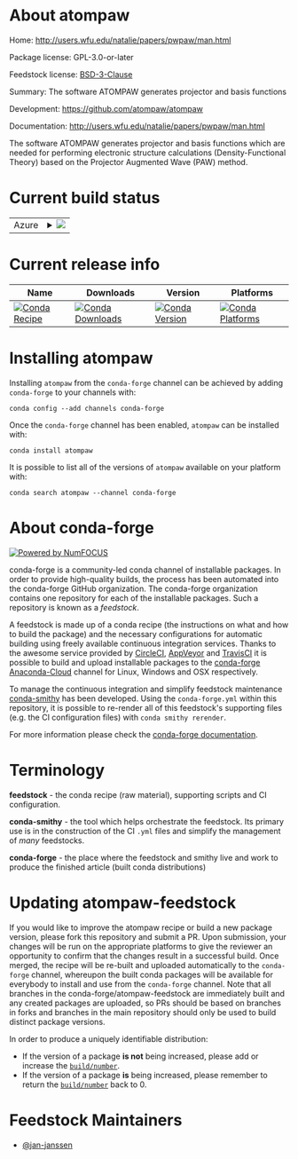 About atompaw
=============

Home: http://users.wfu.edu/natalie/papers/pwpaw/man.html

Package license: GPL-3.0-or-later

Feedstock license: [BSD-3-Clause](https://github.com/conda-forge/atompaw-feedstock/blob/master/LICENSE.txt)

Summary: The software ATOMPAW generates projector and basis functions

Development: https://github.com/atompaw/atompaw

Documentation: http://users.wfu.edu/natalie/papers/pwpaw/man.html

The software ATOMPAW generates projector and basis functions which
are needed for performing electronic structure calculations
(Density-Functional Theory) based on the Projector Augmented Wave (PAW)
method.


Current build status
====================


<table>
    
  <tr>
    <td>Azure</td>
    <td>
      <details>
        <summary>
          <a href="https://dev.azure.com/conda-forge/feedstock-builds/_build/latest?definitionId=9881&branchName=master">
            <img src="https://dev.azure.com/conda-forge/feedstock-builds/_apis/build/status/atompaw-feedstock?branchName=master">
          </a>
        </summary>
        <table>
          <thead><tr><th>Variant</th><th>Status</th></tr></thead>
          <tbody><tr>
              <td>linux_64_c_compiler_version7fortran_compiler_version7</td>
              <td>
                <a href="https://dev.azure.com/conda-forge/feedstock-builds/_build/latest?definitionId=9881&branchName=master">
                  <img src="https://dev.azure.com/conda-forge/feedstock-builds/_apis/build/status/atompaw-feedstock?branchName=master&jobName=linux&configuration=linux_64_c_compiler_version7fortran_compiler_version7" alt="variant">
                </a>
              </td>
            </tr><tr>
              <td>linux_64_c_compiler_version9fortran_compiler_version9</td>
              <td>
                <a href="https://dev.azure.com/conda-forge/feedstock-builds/_build/latest?definitionId=9881&branchName=master">
                  <img src="https://dev.azure.com/conda-forge/feedstock-builds/_apis/build/status/atompaw-feedstock?branchName=master&jobName=linux&configuration=linux_64_c_compiler_version9fortran_compiler_version9" alt="variant">
                </a>
              </td>
            </tr>
          </tbody>
        </table>
      </details>
    </td>
  </tr>
</table>

Current release info
====================

| Name | Downloads | Version | Platforms |
| --- | --- | --- | --- |
| [![Conda Recipe](https://img.shields.io/badge/recipe-atompaw-green.svg)](https://anaconda.org/conda-forge/atompaw) | [![Conda Downloads](https://img.shields.io/conda/dn/conda-forge/atompaw.svg)](https://anaconda.org/conda-forge/atompaw) | [![Conda Version](https://img.shields.io/conda/vn/conda-forge/atompaw.svg)](https://anaconda.org/conda-forge/atompaw) | [![Conda Platforms](https://img.shields.io/conda/pn/conda-forge/atompaw.svg)](https://anaconda.org/conda-forge/atompaw) |

Installing atompaw
==================

Installing `atompaw` from the `conda-forge` channel can be achieved by adding `conda-forge` to your channels with:

```
conda config --add channels conda-forge
```

Once the `conda-forge` channel has been enabled, `atompaw` can be installed with:

```
conda install atompaw
```

It is possible to list all of the versions of `atompaw` available on your platform with:

```
conda search atompaw --channel conda-forge
```


About conda-forge
=================

[![Powered by NumFOCUS](https://img.shields.io/badge/powered%20by-NumFOCUS-orange.svg?style=flat&colorA=E1523D&colorB=007D8A)](http://numfocus.org)

conda-forge is a community-led conda channel of installable packages.
In order to provide high-quality builds, the process has been automated into the
conda-forge GitHub organization. The conda-forge organization contains one repository
for each of the installable packages. Such a repository is known as a *feedstock*.

A feedstock is made up of a conda recipe (the instructions on what and how to build
the package) and the necessary configurations for automatic building using freely
available continuous integration services. Thanks to the awesome service provided by
[CircleCI](https://circleci.com/), [AppVeyor](https://www.appveyor.com/)
and [TravisCI](https://travis-ci.com/) it is possible to build and upload installable
packages to the [conda-forge](https://anaconda.org/conda-forge)
[Anaconda-Cloud](https://anaconda.org/) channel for Linux, Windows and OSX respectively.

To manage the continuous integration and simplify feedstock maintenance
[conda-smithy](https://github.com/conda-forge/conda-smithy) has been developed.
Using the ``conda-forge.yml`` within this repository, it is possible to re-render all of
this feedstock's supporting files (e.g. the CI configuration files) with ``conda smithy rerender``.

For more information please check the [conda-forge documentation](https://conda-forge.org/docs/).

Terminology
===========

**feedstock** - the conda recipe (raw material), supporting scripts and CI configuration.

**conda-smithy** - the tool which helps orchestrate the feedstock.
                   Its primary use is in the construction of the CI ``.yml`` files
                   and simplify the management of *many* feedstocks.

**conda-forge** - the place where the feedstock and smithy live and work to
                  produce the finished article (built conda distributions)


Updating atompaw-feedstock
==========================

If you would like to improve the atompaw recipe or build a new
package version, please fork this repository and submit a PR. Upon submission,
your changes will be run on the appropriate platforms to give the reviewer an
opportunity to confirm that the changes result in a successful build. Once
merged, the recipe will be re-built and uploaded automatically to the
`conda-forge` channel, whereupon the built conda packages will be available for
everybody to install and use from the `conda-forge` channel.
Note that all branches in the conda-forge/atompaw-feedstock are
immediately built and any created packages are uploaded, so PRs should be based
on branches in forks and branches in the main repository should only be used to
build distinct package versions.

In order to produce a uniquely identifiable distribution:
 * If the version of a package **is not** being increased, please add or increase
   the [``build/number``](https://conda.io/docs/user-guide/tasks/build-packages/define-metadata.html#build-number-and-string).
 * If the version of a package **is** being increased, please remember to return
   the [``build/number``](https://conda.io/docs/user-guide/tasks/build-packages/define-metadata.html#build-number-and-string)
   back to 0.

Feedstock Maintainers
=====================

* [@jan-janssen](https://github.com/jan-janssen/)

